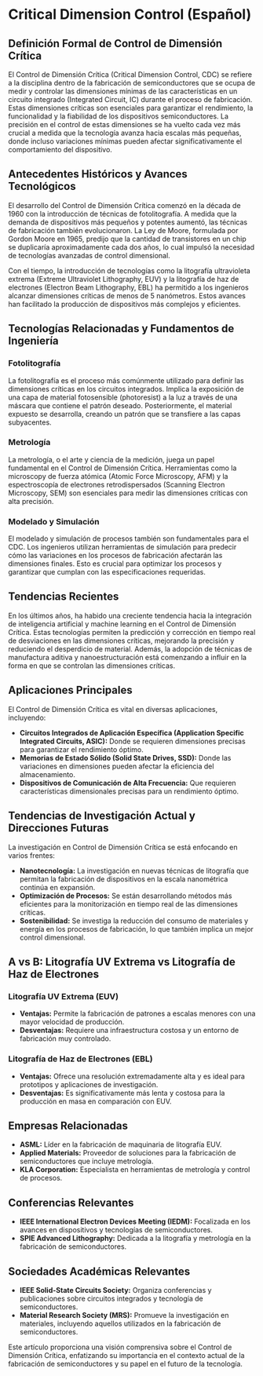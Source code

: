 # Critical Dimension Control (Español)

## Definición Formal de Control de Dimensión Crítica

El Control de Dimensión Crítica (Critical Dimension Control, CDC) se refiere a la disciplina dentro de la fabricación de semiconductores que se ocupa de medir y controlar las dimensiones mínimas de las características en un circuito integrado (Integrated Circuit, IC) durante el proceso de fabricación. Estas dimensiones críticas son esenciales para garantizar el rendimiento, la funcionalidad y la fiabilidad de los dispositivos semiconductores. La precisión en el control de estas dimensiones se ha vuelto cada vez más crucial a medida que la tecnología avanza hacia escalas más pequeñas, donde incluso variaciones mínimas pueden afectar significativamente el comportamiento del dispositivo.

## Antecedentes Históricos y Avances Tecnológicos

El desarrollo del Control de Dimensión Crítica comenzó en la década de 1960 con la introducción de técnicas de fotolitografía. A medida que la demanda de dispositivos más pequeños y potentes aumentó, las técnicas de fabricación también evolucionaron. La Ley de Moore, formulada por Gordon Moore en 1965, predijo que la cantidad de transistores en un chip se duplicaría aproximadamente cada dos años, lo cual impulsó la necesidad de tecnologías avanzadas de control dimensional.

Con el tiempo, la introducción de tecnologías como la litografía ultravioleta extrema (Extreme Ultraviolet Lithography, EUV) y la litografía de haz de electrones (Electron Beam Lithography, EBL) ha permitido a los ingenieros alcanzar dimensiones críticas de menos de 5 nanómetros. Estos avances han facilitado la producción de dispositivos más complejos y eficientes.

## Tecnologías Relacionadas y Fundamentos de Ingeniería

### Fotolitografía

La fotolitografía es el proceso más comúnmente utilizado para definir las dimensiones críticas en los circuitos integrados. Implica la exposición de una capa de material fotosensible (photoresist) a la luz a través de una máscara que contiene el patrón deseado. Posteriormente, el material expuesto se desarrolla, creando un patrón que se transfiere a las capas subyacentes.

### Metrología

La metrología, o el arte y ciencia de la medición, juega un papel fundamental en el Control de Dimensión Crítica. Herramientas como la microscopy de fuerza atómica (Atomic Force Microscopy, AFM) y la espectroscopía de electrones retrodispersados (Scanning Electron Microscopy, SEM) son esenciales para medir las dimensiones críticas con alta precisión.

### Modelado y Simulación

El modelado y simulación de procesos también son fundamentales para el CDC. Los ingenieros utilizan herramientas de simulación para predecir cómo las variaciones en los procesos de fabricación afectarán las dimensiones finales. Esto es crucial para optimizar los procesos y garantizar que cumplan con las especificaciones requeridas.

## Tendencias Recientes

En los últimos años, ha habido una creciente tendencia hacia la integración de inteligencia artificial y machine learning en el Control de Dimensión Crítica. Estas tecnologías permiten la predicción y corrección en tiempo real de desviaciones en las dimensiones críticas, mejorando la precisión y reduciendo el desperdicio de material. Además, la adopción de técnicas de manufactura aditiva y nanoestructuración está comenzando a influir en la forma en que se controlan las dimensiones críticas.

## Aplicaciones Principales

El Control de Dimensión Crítica es vital en diversas aplicaciones, incluyendo:

- **Circuitos Integrados de Aplicación Específica (Application Specific Integrated Circuits, ASIC):** Donde se requieren dimensiones precisas para garantizar el rendimiento óptimo.
- **Memorias de Estado Sólido (Solid State Drives, SSD):** Donde las variaciones en dimensiones pueden afectar la eficiencia del almacenamiento.
- **Dispositivos de Comunicación de Alta Frecuencia:** Que requieren características dimensionales precisas para un rendimiento óptimo.

## Tendencias de Investigación Actual y Direcciones Futuras

La investigación en Control de Dimensión Crítica se está enfocando en varios frentes:

- **Nanotecnología:** La investigación en nuevas técnicas de litografía que permitan la fabricación de dispositivos en la escala nanométrica continúa en expansión.
- **Optimización de Procesos:** Se están desarrollando métodos más eficientes para la monitorización en tiempo real de las dimensiones críticas.
- **Sostenibilidad:** Se investiga la reducción del consumo de materiales y energía en los procesos de fabricación, lo que también implica un mejor control dimensional.

## A vs B: Litografía UV Extrema vs Litografía de Haz de Electrones

### Litografía UV Extrema (EUV)

- **Ventajas:** Permite la fabricación de patrones a escalas menores con una mayor velocidad de producción.
- **Desventajas:** Requiere una infraestructura costosa y un entorno de fabricación muy controlado.

### Litografía de Haz de Electrones (EBL)

- **Ventajas:** Ofrece una resolución extremadamente alta y es ideal para prototipos y aplicaciones de investigación.
- **Desventajas:** Es significativamente más lenta y costosa para la producción en masa en comparación con EUV.

## Empresas Relacionadas

- **ASML:** Líder en la fabricación de maquinaria de litografía EUV.
- **Applied Materials:** Proveedor de soluciones para la fabricación de semiconductores que incluye metrología.
- **KLA Corporation:** Especialista en herramientas de metrología y control de procesos.

## Conferencias Relevantes

- **IEEE International Electron Devices Meeting (IEDM):** Focalizada en los avances en dispositivos y tecnologías de semiconductores.
- **SPIE Advanced Lithography:** Dedicada a la litografía y metrología en la fabricación de semiconductores.

## Sociedades Académicas Relevantes

- **IEEE Solid-State Circuits Society:** Organiza conferencias y publicaciones sobre circuitos integrados y tecnología de semiconductores.
- **Material Research Society (MRS):** Promueve la investigación en materiales, incluyendo aquellos utilizados en la fabricación de semiconductores.

Este artículo proporciona una visión comprensiva sobre el Control de Dimensión Crítica, enfatizando su importancia en el contexto actual de la fabricación de semiconductores y su papel en el futuro de la tecnología.